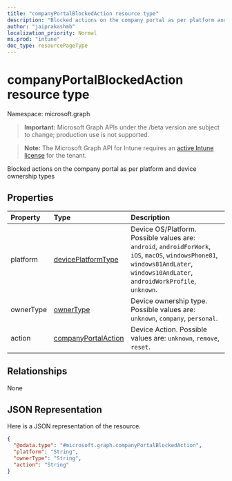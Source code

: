 ```yaml
---
title: "companyPortalBlockedAction resource type"
description: "Blocked actions on the company portal as per platform and device ownership types"
author: "jaiprakashmb"
localization_priority: Normal
ms.prod: "intune"
doc_type: resourcePageType
---
```


# companyPortalBlockedAction resource type

Namespace: microsoft.graph

> **Important:** Microsoft Graph APIs under the /beta version are subject to change; production use is not supported.

> **Note:** The Microsoft Graph API for Intune requires an [active Intune license](https://go.microsoft.com/fwlink/?linkid=839381) for the tenant.

Blocked actions on the company portal as per platform and device ownership types

## Properties
|Property|Type|Description|
|:---|:---|:---|
|platform|[devicePlatformType](../resources/intune-wip-deviceplatformtype.md)|Device OS/Platform. Possible values are: `android`, `androidForWork`, `iOS`, `macOS`, `windowsPhone81`, `windows81AndLater`, `windows10AndLater`, `androidWorkProfile`, `unknown`.|
|ownerType|[ownerType](../resources/intune-shared-ownertype.md)|Device ownership type. Possible values are: `unknown`, `company`, `personal`.|
|action|[companyPortalAction](../resources/intune-shared-companyportalaction.md)|Device Action. Possible values are: `unknown`, `remove`, `reset`.|

## Relationships
None

## JSON Representation
Here is a JSON representation of the resource.
<!-- {
  "blockType": "resource",
  "@odata.type": "microsoft.graph.companyPortalBlockedAction"
}
-->
``` json
{
  "@odata.type": "#microsoft.graph.companyPortalBlockedAction",
  "platform": "String",
  "ownerType": "String",
  "action": "String"
}
```
